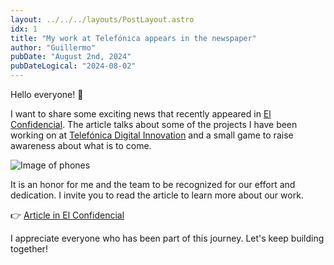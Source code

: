 ```yaml
---
layout: ../../../layouts/PostLayout.astro
idx: 1
title: "My work at Telefónica appears in the newspaper"
author: "Guillermo"
pubDate: "August 2nd, 2024"
pubDateLogical: "2024-08-02"
---
```


Hello everyone! 👋

I want to share some exciting news that recently appeared in [El Confidencial](https://www.linkedin.com/company/el-confidencial/). The article talks about some of the projects I have been working on at [Telefónica Digital Innovation](https://www.linkedin.com/company/telefonica-innovacion-digital/) and a small game to raise awareness about what is to come.

![Image of phones](https://static.ecestaticos.com/file/00e/22f/3a7/00e22f3a787e0a6c5a57ac03e2f36817.png)

It is an honor for me and the team to be recognized for our effort and dedication. I invite you to read the article to learn more about our work.

👉 [Article in El Confidencial](https://www.elconfidencial.com/tecnologia/2024-07-19/inteligencia-artificial-deep-fake-telefonica-bra_3926147/)

I appreciate everyone who has been part of this journey. Let's keep building together!
